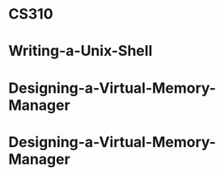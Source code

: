 # CS310
# Writing-a-Unix-Shell
# Designing-a-Virtual-Memory-Manager
# Designing-a-Virtual-Memory-Manager
